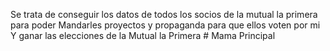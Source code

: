 Se trata de conseguir los datos de todos los socios de la mutual la primera para poder 
Mandarles proyectos y propaganda para que ellos voten por mi 
Y ganar las elecciones de la Mutual la Primera # Mama
Principal
